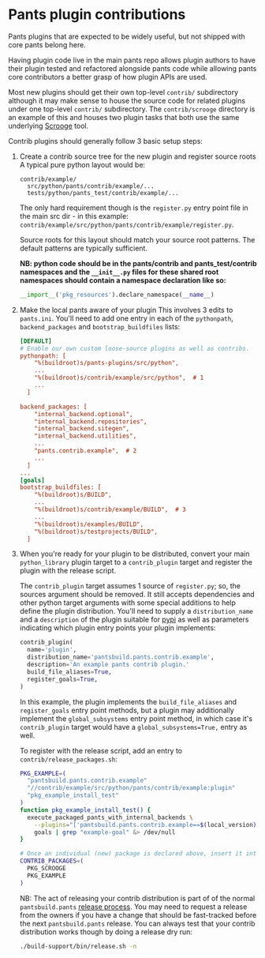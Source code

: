 Pants plugin contributions
==========================

Pants plugins that are expected to be widely useful, but not shipped with core pants belong here.

Having plugin code live in the main pants repo allows plugin authors to have their plugin tested
and refactored alongside pants code while allowing pants core contributors a better grasp of how
plugin APIs are used.

Most new plugins should get their own top-level `contrib/` subdirectory although it may make sense
to house the source code for related plugins under one top-level `contrib/` subdirectory.  The
`contrib/scrooge` directory is an example of this and houses two plugin tasks that both use the same
underlying [Scrooge](https://github.com/twitter/scrooge) tool.

Contrib plugins should generally follow 3 basic setup steps:

1. Create a contrib source tree for the new plugin and register source roots
   A typical pure python layout would be:
   ```
   contrib/example/
     src/python/pants/contrib/example/...
     tests/python/pants_test/contrib/example/...
   ```
   The only hard requirement though is the `register.py` entry point file in the main src dir -
   in this example: `contrib/example/src/python/pants/contrib/example/register.py`.

   Source roots for this layout should match your source root patterns.  The default patterns
   are typically sufficient.

   **NB: python code should be in the pants/contrib and pants_test/contrib namespaces and the
   `__init__.py` files for these shared root namespaces should contain a namespace declaration
   like so:**
   ```python
   __import__('pkg_resources').declare_namespace(__name__)
   ```

2. Make the local pants aware of your plugin
   This involves 3 edits to `pants.ini`.  You'll need to add one entry in each of the
   `pythonpath`, `backend_packages` and `bootstrap_buildfiles` lists:
   ```ini
   [DEFAULT]
   # Enable our own custom loose-source plugins as well as contribs.
   pythonpath: [
       "%(buildroot)s/pants-plugins/src/python",
       ...
       "%(buildroot)s/contrib/example/src/python",  # 1
       ...
     ]

   backend_packages: [
       "internal_backend.optional",
       "internal_backend.repositories",
       "internal_backend.sitegen",
       "internal_backend.utilities",
       ...
       "pants.contrib.example",  # 2
       ...
     ]
   ...
   [goals]
   bootstrap_buildfiles: [
       "%(buildroot)s/BUILD",
       ...
       "%(buildroot)s/contrib/example/BUILD",  # 3
       ...
       "%(buildroot)s/examples/BUILD",
       "%(buildroot)s/testprojects/BUILD",
     ]
   ```

3. When you're ready for your plugin to be distributed, convert your main `python_library` plugin
   target to a `contrib_plugin` target and register the plugin with the release script.

   The `contrib_plugin` target assumes 1 source of `register.py`; so, the sources argument should be
   removed.  It still accepts dependencies and other python target arguments with some special
   additions to help define the plugin distribution.  You'll need to supply a `distribution_name`
   and a `description` of the plugin suitable for [pypi](https://pypi.python.org/pypi) as well as
   parameters indicating which plugin entry points your plugin implements:
   ```python
   contrib_plugin(
     name='plugin',
     distribution_name='pantsbuild.pants.contrib.example',
     description='An example pants contrib plugin.'
     build_file_aliases=True,
     register_goals=True,
   )
   ```
   In this example, the plugin implements the `build_file_aliases` and `register_goals` entry point
   methods, but a plugin may additionally implement the `global_subsystems` entry point method, in
   which case it's `contrib_plugin` target would have a `global_subsystems=True,` entry as well.

   To register with the release script, add an entry to `contrib/release_packages.sh`:
   ```bash
   PKG_EXAMPLE=(
     "pantsbuild.pants.contrib.example"
     "//contrib/example/src/python/pants/contrib/example:plugin"
     "pkg_example_install_test"
   )
   function pkg_example_install_test() {
     execute_packaged_pants_with_internal_backends \
       --plugins="['pantsbuild.pants.contrib.example==$(local_version)']" \
       goals | grep "example-goal" &> /dev/null
   }

   # Once an individual (new) package is declared above, insert it into the array below)
   CONTRIB_PACKAGES=(
     PKG_SCROOGE
     PKG_EXAMPLE
   )
   ```
   NB: The act of releasing your contrib distribution is part of of the normal `pantsbuild.pants`
   [release process](https://pantsbuild.github.io/howto_contribute.html).  You may need to request
   a release from the owners if you have a change that should be fast-tracked before the next
   `pantsbuild.pants` release.  You can always test that your contrib distribution works though by
   doing a release dry run:
   ```bash
   ./build-support/bin/release.sh -n
   ```
